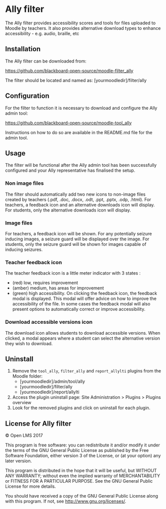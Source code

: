 # Ally filter

The Ally filter provides accessibility scores and tools for files uploaded to Moodle by teachers. It also provides
alternative download types to enhance accessibility - e.g. audio, braille, etc

## Installation

The Ally filter can be downloaded from:

https://github.com/blackboard-open-source/moodle-filter_ally

The filter should be located and named as:
 [yourmoodledir]/filter/ally
 
## Configuration

For the filter to function it is necessary to download and configure the Ally admin tool:
 
https://github.com/blackboard-open-source/moodle-tool_ally
 
Instructions on how to do so are available in the README.md file for the admin tool.

## Usage

The filter will be functional after the Ally admin tool has been successfully configured and your Ally
representative has finalised the setup.

### Non image files

The filter should automatically add two new icons to non-image files created by teachers (.pdf, .doc, .docx, .odt, .ppt,
.pptx, .odp, .html).
For teachers, a feedback icon and an alternative downloads icon will display.
For students, only the alternative downloads icon will display.

### Image files

For teachers, a feedback icon will be shown.
For any potentially seizure inducing images, a seizure guard will be displayed over the image.
For students, only the seizure guard will be shown for images capable of inducing seizures.

### Teacher feedback icon

The teacher feedback icon is a little meter indicator with 3 states :
* (red) low, requires improvement
* (amber) medium, has areas for improvement
* (green) high accessibility.
On clicking the feedback icon, the feedback modal is displayed. This modal will offer advice on how to improve the
accessibility of the file. In some cases the feedback modal will also present options to automatically correct or
improve accessibility.

### Download accessible versions icon

The download icon allows students to download accessible versions.
When clicked, a modal appears where a student can select the alternative version they wish to download.

## Uninstall
1. Remove the `tool_ally`, `filter_ally` and `report_allylti` plugins from the Moodle folder:
   * [yourmoodledir]/admin/tool/ally
   * [yourmoodledir]/filter/ally
   * [yourmoodledir]/report/allylti
2. Access the plugin uninstall page: Site Administration > Plugins > Plugins overview
3. Look for the removed plugins and click on uninstall for each plugin. 

## License for Ally filter

© Open LMS 2017

This program is free software: you can redistribute it and/or modify it under
the terms of the GNU General Public License as published by the Free Software
Foundation, either version 3 of the License, or (at your option) any later
version.

This program is distributed in the hope that it will be useful, but WITHOUT ANY
WARRANTY; without even the implied warranty of MERCHANTABILITY or FITNESS FOR A
PARTICULAR PURPOSE.  See the GNU General Public License for more details.

You should have received a copy of the GNU General Public License along with
this program.  If not, see <http://www.gnu.org/licenses/>.
